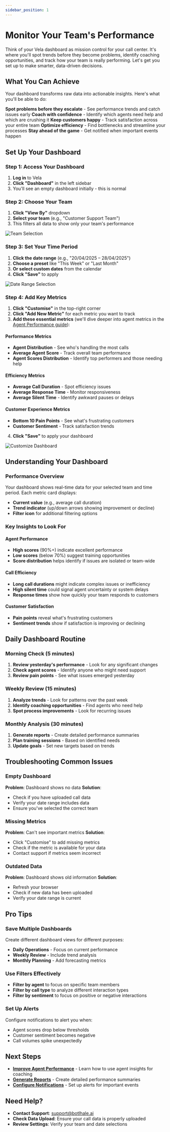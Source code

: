 ```yaml
---
sidebar_position: 1
---
```


# Monitor Your Team's Performance

Think of your Vela dashboard as mission control for your call center. It's where you'll spot trends before they become problems, identify coaching opportunities, and track how your team is really performing. Let's get you set up to make smarter, data-driven decisions.

## What You Can Achieve

Your dashboard transforms raw data into actionable insights. Here's what you'll be able to do:

**Spot problems before they escalate** - See performance trends and catch issues early
**Coach with confidence** - Identify which agents need help and which are crushing it
**Keep customers happy** - Track satisfaction across your entire team
**Optimize efficiency** - Find bottlenecks and streamline your processes
**Stay ahead of the game** - Get notified when important events happen

## Set Up Your Dashboard

### Step 1: Access Your Dashboard
1. **Log in** to Vela
2. **Click "Dashboard"** in the left sidebar
3. You'll see an empty dashboard initially - this is normal

### Step 2: Choose Your Team
1. **Click "View By"** dropdown
2. **Select your team** (e.g., "Customer Support Team")
3. This filters all data to show only your team's performance

![Team Selection](../img/screenshots/dashboard01.png)

### Step 3: Set Your Time Period
1. **Click the date range** (e.g., "20/04/2025 – 28/04/2025")
2. **Choose a preset** like "This Week" or "Last Month"
3. **Or select custom dates** from the calendar
4. **Click "Save"** to apply

![Date Range Selection](../img/screenshots/date-range.png)

### Step 4: Add Key Metrics
1. **Click "Customise"** in the top-right corner
2. **Click "Add New Metric"** for each metric you want to track
3. **Add these essential metrics** (we'll dive deeper into agent metrics in the [Agent Performance guide](./agents.md)):

#### Performance Metrics
- **Agent Distribution** - See who's handling the most calls
- **Average Agent Score** - Track overall team performance
- **Agent Scores Distribution** - Identify top performers and those needing help

#### Efficiency Metrics
- **Average Call Duration** - Spot efficiency issues
- **Average Response Time** - Monitor responsiveness
- **Average Silent Time** - Identify awkward pauses or delays

#### Customer Experience Metrics
- **Bottom 10 Pain Points** - See what's frustrating customers
- **Customer Sentiment** - Track satisfaction trends

4. **Click "Save"** to apply your dashboard

![Customize Dashboard](../img/screenshots/costomize.png)

## Understanding Your Dashboard

### Performance Overview
Your dashboard shows real-time data for your selected team and time period. Each metric card displays:
- **Current value** (e.g., average call duration)
- **Trend indicator** (up/down arrows showing improvement or decline)
- **Filter icon** for additional filtering options

### Key Insights to Look For

#### Agent Performance
- **High scores** (90%+) indicate excellent performance
- **Low scores** (below 70%) suggest training opportunities
- **Score distribution** helps identify if issues are isolated or team-wide

#### Call Efficiency
- **Long call durations** might indicate complex issues or inefficiency
- **High silent time** could signal agent uncertainty or system delays
- **Response times** show how quickly your team responds to customers

#### Customer Satisfaction
- **Pain points** reveal what's frustrating customers
- **Sentiment trends** show if satisfaction is improving or declining

## Daily Dashboard Routine

### Morning Check (5 minutes)
1. **Review yesterday's performance** - Look for any significant changes
2. **Check agent scores** - Identify anyone who might need support
3. **Review pain points** - See what issues emerged yesterday

### Weekly Review (15 minutes)
1. **Analyze trends** - Look for patterns over the past week
2. **Identify coaching opportunities** - Find agents who need help
3. **Spot process improvements** - Look for recurring issues

### Monthly Analysis (30 minutes)
1. **Generate reports** - Create detailed performance summaries
2. **Plan training sessions** - Based on identified needs
3. **Update goals** - Set new targets based on trends

## Troubleshooting Common Issues

### Empty Dashboard
**Problem**: Dashboard shows no data
**Solution**: 
- Check if you have uploaded call data
- Verify your date range includes data
- Ensure you've selected the correct team

### Missing Metrics
**Problem**: Can't see important metrics
**Solution**:
- Click "Customise" to add missing metrics
- Check if the metric is available for your data
- Contact support if metrics seem incorrect

### Outdated Data
**Problem**: Dashboard shows old information
**Solution**:
- Refresh your browser
- Check if new data has been uploaded
- Verify your date range is current

## Pro Tips

### Save Multiple Dashboards
Create different dashboard views for different purposes:
- **Daily Operations** - Focus on current performance
- **Weekly Review** - Include trend analysis
- **Monthly Planning** - Add forecasting metrics

### Use Filters Effectively
- **Filter by agent** to focus on specific team members
- **Filter by call type** to analyze different interaction types
- **Filter by sentiment** to focus on positive or negative interactions

### Set Up Alerts
Configure notifications to alert you when:
- Agent scores drop below thresholds
- Customer sentiment becomes negative
- Call volumes spike unexpectedly

## Next Steps

- **[Improve Agent Performance](./agents.md)** - Learn how to use agent insights for coaching
- **[Generate Reports](./reports.md)** - Create detailed performance summaries
- **[Configure Notifications](./notifications.md)** - Set up alerts for important events

## Need Help?

- **Contact Support**: support@botlhale.ai
- **Check Data Upload**: Ensure your call data is properly uploaded
- **Review Settings**: Verify your team and date selections